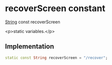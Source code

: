 


# recoverScreen constant







[String](https:api.flutter.dev/flutter/dart-core/String-class.html) const recoverScreen
  




\<p\>static variables.\</p\>



## Implementation

```dart
static const String recoverScreen = "/recover";
```







